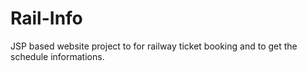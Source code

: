 # Rail-Info
JSP based website project to for railway ticket booking and to get the schedule informations.
